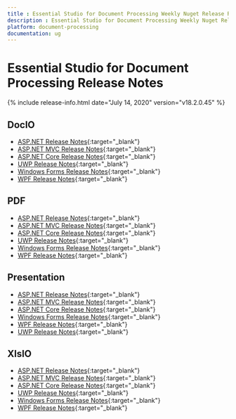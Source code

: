 ```yaml
---
title : Essential Studio for Document Processing Weekly Nuget Release Release Notes  
description : Essential Studio for Document Processing Weekly Nuget Release Release Notes  
platform: document-processing
documentation: ug
---
```


# Essential Studio for Document Processing  Release Notes  

{% include release-info.html date="July 14, 2020" version="v18.2.0.45" %} 

## DocIO

* [ASP.NET Release Notes](/aspnet/release-notes/v18.2.0.45#docio){:target="_blank"}
* [ASP.NET MVC Release Notes](/aspnetmvc/release-notes/v18.2.0.45#docio){:target="_blank"}
* [ASP.NET Core Release Notes](/aspnet-core/release-notes/v18.2.0.45#docio){:target="_blank"}
* [UWP Release Notes](/uwp/release-notes/v18.2.0.45#docio){:target="_blank"}
* [Windows Forms Release Notes](/windowsforms/release-notes/v18.2.0.45#docio){:target="_blank"}
* [WPF Release Notes](/wpf/release-notes/v18.2.0.45#docio){:target="_blank"}


## PDF

* [ASP.NET Release Notes](/aspnet/release-notes/v18.2.0.45#pdf){:target="_blank"}
* [ASP.NET MVC Release Notes](/aspnetmvc/release-notes/v18.2.0.45#pdf){:target="_blank"}
* [ASP.NET Core Release Notes](/aspnet-core/release-notes/v18.2.0.45#pdf){:target="_blank"}
* [UWP Release Notes](/uwp/release-notes/v18.2.0.45#pdf){:target="_blank"}
* [Windows Forms Release Notes](/windowsforms/release-notes/v18.2.0.45#pdf){:target="_blank"}
* [WPF Release Notes](/wpf/release-notes/v18.2.0.45#pdf){:target="_blank"}


## Presentation

* [ASP.NET Release Notes](/aspnet/release-notes/v18.2.0.45#presentation){:target="_blank"}
* [ASP.NET MVC Release Notes](/aspnetmvc/release-notes/v18.2.0.45#presentation){:target="_blank"}
* [ASP.NET Core Release Notes](/aspnet-core/release-notes/v18.2.0.45#presentation){:target="_blank"}
* [Windows Forms Release Notes](/windowsforms/release-notes/v18.2.0.45#presentation){:target="_blank"}
* [WPF Release Notes](/wpf/release-notes/v18.2.0.45#presentation){:target="_blank"}
* [UWP Release Notes](/uwp/release-notes/v18.2.0.45#presentation){:target="_blank"}


## XlsIO

* [ASP.NET Release Notes](/aspnet/release-notes/v18.2.0.45#xlsio){:target="_blank"}
* [ASP.NET MVC Release Notes](/aspnetmvc/release-notes/v18.2.0.45#xlsio){:target="_blank"}
* [ASP.NET Core Release Notes](/aspnet-core/release-notes/v18.2.0.45#xlsio){:target="_blank"}
* [UWP Release Notes](/uwp/release-notes/v18.2.0.45#xlsio){:target="_blank"}
* [Windows Forms Release Notes](/windowsforms/release-notes/v18.2.0.45#xlsio){:target="_blank"}
* [WPF Release Notes](/wpf/release-notes/v18.2.0.45#xlsio){:target="_blank"}